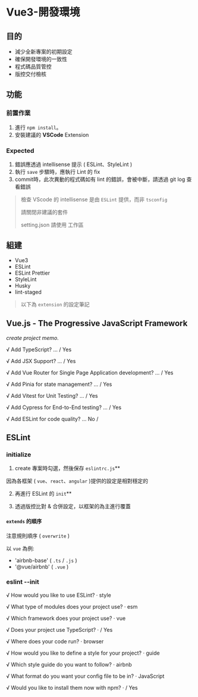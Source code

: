 # Vue3-開發環境

## 目的

- 減少全新專案的初期設定
- 確保開發環境的一致性
- 程式碼品質管控
- 版控交付檢核

## 功能

### 前置作業
1. 進行 `npm install`。
2. 安裝建議的 **VSCode** Extension

### Expected
1. 錯誤應透過 intellisense 提示 ( ESLint、StyleLint )
2. 執行 `save` 步驟時，應執行 Lint 的 fix
3. commit時，此次異動的程式碼如有 lint 的錯誤，會被中斷，請透過 git log 查看錯誤

> 檢查 VScode 的 intellisense 是由 `ESLint` 提供，而非 `tsconfig`
> 
> 請關閉非建議的套件
> 
> setting.json 請使用 工作區

## 組建

- Vue3
- ESLint
- ESLint Prettier
- StyleLint
- Husky
- lint-staged

> 以下為 `extension` 的設定筆記

## Vue.js - The Progressive JavaScript Framework

_create project memo._

√ Add TypeScript? ... / Yes

√ Add JSX Support? ... / Yes

√ Add Vue Router for Single Page Application development? ... / Yes

√ Add Pinia for state management? ... / Yes

√ Add Vitest for Unit Testing? ... / Yes

√ Add Cypress for End-to-End testing? ... / Yes

√ Add ESLint for code quality? ... No /

## ESLint

### initialize

1. create 專案時勾選，然後保存 `eslintrc.js`\*\*

因為各框架 ( `vue`、`react`、`angular` )提供的設定是相對穩定的

2. 再進行 ESLint 的 `init`\*\*

3. 透過版控比對 & 合併設定，以框架的為主進行覆蓋

#### `extends` 的順序

注意規則順序 ( `overwrite` )

以 `vue` 為例:

- 'airbnb-base' ( `.ts` / `.js` )
- '@vue/airbnb' ( `.vue` )

### eslint --init

√ How would you like to use ESLint? · style

√ What type of modules does your project use? · esm

√ Which framework does your project use? · vue

√ Does your project use TypeScript? · / Yes

√ Where does your code run? · browser

√ How would you like to define a style for your project? · guide

√ Which style guide do you want to follow? · airbnb

√ What format do you want your config file to be in? · JavaScript

√ Would you like to install them now with npm? · / Yes
